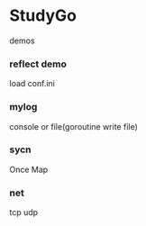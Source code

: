 # StudyGo
demos

### reflect demo
  load conf.ini
  
### mylog
  console or file(goroutine write file)
  
### sycn
  Once
  Map
  
### net
  tcp
  udp
